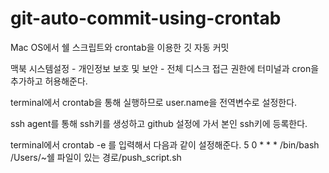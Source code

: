 # git-auto-commit-using-crontab
Mac OS에서 쉘 스크립트와 crontab을 이용한 깃 자동 커밋

맥북 시스템설정 - 개인정보 보호 및 보안 - 전체 디스크 접근 권한에 터미널과 cron을 추가하고 허용해준다.

terminal에서 crontab을 통해 실행하므로 user.name을 전역변수로 설정한다.

ssh agent를 통해 ssh키를 생성하고 github 설정에 가서 본인 ssh키에 등록한다.

terminal에서 crontab -e 를 입력해서 다음과 같이 설정해준다. 
5 0 * * * /bin/bash /Users/~쉘 파일이 있는 경로/push_script.sh
